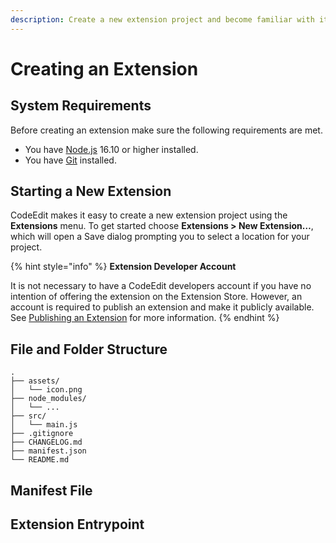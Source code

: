 ```yaml
---
description: Create a new extension project and become familiar with its structure.
---
```


# Creating an Extension

## System Requirements

Before creating an extension make sure the following requirements are met.

* You have [Node.js](https://nodejs.org/en/) 16.10 or higher installed.
* You have [Git](https://git-scm.com) installed.

## Starting a New Extension

CodeEdit makes it easy to create a new extension project using the **Extensions** menu. To get started choose **Extensions > New Extension…**, which will open a Save dialog prompting you to select a location for your project.

{% hint style="info" %}
**Extension Developer Account**

It is not necessary to have a CodeEdit developers account if you have no intention of offering the extension on the Extension Store. However, an account is required to publish an extension and make it publicly available. See [Publishing an Extension](publishing-an-extension.md) for more information.
{% endhint %}

## File and Folder Structure

```
.
├── assets/
│   └── icon.png
├── node_modules/
│   └── ... 
├── src/
│   └── main.js
├── .gitignore
├── CHANGELOG.md
├── manifest.json
└── README.md
```



## Manifest File

## Extension Entrypoint
